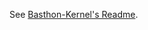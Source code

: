 See [Basthon-Kernel's Readme](https://framagit.org/casatir/basthon-kernel/-/blob/master/README.md#basthon).
